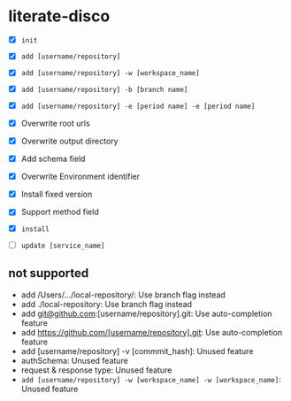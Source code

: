 # literate-disco

- [x] `init`
- [x] `add [username/repository]`
- [x] `add [username/repository] -w [workspace_name]`
- [x] `add [username/repository] -b [branch name]`
- [x] `add [username/repository] -e [period name] -e [period name]`
- [x] Overwrite root urls
- [x] Overwrite output directory
- [x] Add schema field
- [x] Overwrite Environment identifier
- [x] Install fixed version
- [x] Support method field
- [x] `install`
- [ ] `update [service_name]`


## not supported

- add /Users/.../local-repository/: Use branch flag instead
- add ./local-repository: Use branch flag instead
- add git@github.com:[username/repository].git: Use auto-completion feature
- add https://github.com/[username/repository].git: Use auto-completion feature
- add [username/repository] -v [commmit_hash]: Unused feature
- authSchema: Unused feature
- request & response type: Unused feature
- `add [username/repository] -w [workspace_name] -w [workspace_name]`: Unused feature 


